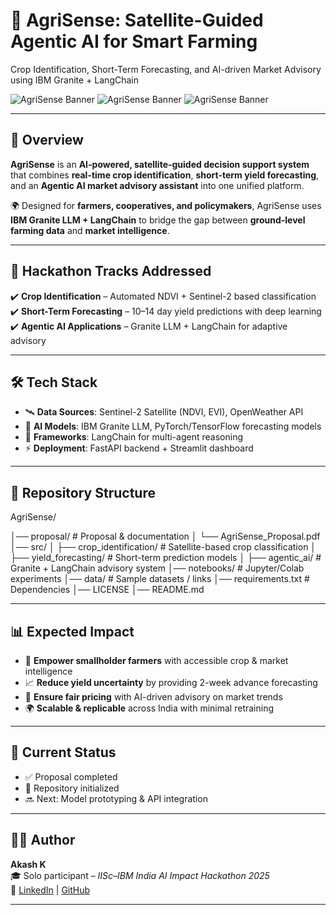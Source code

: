 # 🌱 AgriSense: Satellite-Guided Agentic AI for Smart Farming  
 Crop Identification, Short-Term Forecasting, and AI-driven Market Advisory using IBM Granite + LangChain

![AgriSense Banner](https://img.shields.io/badge/AI-Granite%20LLM-blue?style=for-the-badge) 
![AgriSense Banner](https://img.shields.io/badge/Domain-AgriTech-green?style=for-the-badge) 
![AgriSense Banner](https://img.shields.io/badge/Status-In%20Progress-orange?style=for-the-badge)  

---

## 🚀 Overview  
**AgriSense** is an **AI-powered, satellite-guided decision support system** that combines **real-time crop identification**, **short-term yield forecasting**, and an **Agentic AI market advisory assistant** into one unified platform.  

🌍 Designed for **farmers, cooperatives, and policymakers**, AgriSense uses **IBM Granite LLM + LangChain** to bridge the gap between **ground-level farming data** and **market intelligence**.  

---

## 🎯 Hackathon Tracks Addressed  
✔️ **Crop Identification** – Automated NDVI + Sentinel-2 based classification  
✔️ **Short-Term Forecasting** – 10–14 day yield predictions with deep learning  
✔️ **Agentic AI Applications** – Granite LLM + LangChain for adaptive advisory  

---

## 🛠 Tech Stack  
- 🛰️ **Data Sources**: Sentinel-2 Satellite (NDVI, EVI), OpenWeather API  
- 🤖 **AI Models**: IBM Granite LLM, PyTorch/TensorFlow forecasting models  
- 🧠 **Frameworks**: LangChain for multi-agent reasoning  
- ⚡ **Deployment**: FastAPI backend + Streamlit dashboard  

---

## 📂 Repository Structure 
AgriSense/

│── proposal/ # Proposal & documentation
│ └── AgriSense_Proposal.pdf
│── src/
│ ├── crop_identification/ # Satellite-based crop classification
│ ├── yield_forecasting/ # Short-term prediction models
│ ├── agentic_ai/ # Granite + LangChain advisory system
│── notebooks/ # Jupyter/Colab experiments
│── data/ # Sample datasets / links
│── requirements.txt # Dependencies
│── LICENSE
│── README.md

---

## 📊 Expected Impact  
- 🌱 **Empower smallholder farmers** with accessible crop & market intelligence  
- 📈 **Reduce yield uncertainty** by providing 2-week advance forecasting  
- 🛒 **Ensure fair pricing** with AI-driven advisory on market trends  
- 🌍 **Scalable & replicable** across India with minimal retraining  

---

## 🚧 Current Status  
- ✅ Proposal completed  
- 🚀 Repository initialized  
- 🔜 Next: Model prototyping & API integration  

---

## 👩‍💻 Author  
**Akash K**  
🎓 Solo participant – *IISc–IBM India AI Impact Hackathon 2025*  
🔗 [LinkedIn](www.linkedin.com/in/akash-k-19513b319) | [GitHub](https://github.com/AkashK1546)  

---



